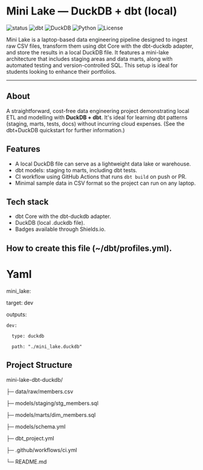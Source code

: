 # Mini Lake — DuckDB + dbt (local)

<!-- Top badges: status, tech, license -->
<p align="left">
  <img alt="status" src="https://img.shields.io/badge/status-WIP-yellow" />
  <img alt="dbt" src="https://img.shields.io/badge/dbt-Core-D9482B?logo=dbt&logoColor=white" />
  <img alt="DuckDB" src="https://img.shields.io/badge/DuckDB-Local-007acc?logo=duckdb&logoColor=white" />
  <img alt="Python" src="https://img.shields.io/badge/Python-3.11-3776AB?logo=python&logoColor=white" />
  <img alt="License" src="https://img.shields.io/badge/License-MIT-green" />
</p>

Mini Lake is a laptop-based data engineering pipeline designed to ingest raw CSV files, transform them using dbt Core with the dbt-duckdb adapter, and store the results in a local DuckDB file. It features a mini-lake architecture that includes staging areas and data marts, along with automated testing and version-controlled SQL. This setup is ideal for students looking to enhance their portfolios.

---

## About

A straightforward, cost-free data engineering project demonstrating local ETL and modelling with **DuckDB + dbt**. It's ideal for learning dbt patterns (staging, marts, tests, docs) without incurring cloud expenses. (See the dbt+DuckDB quickstart for further information.)

## Features

- A local DuckDB file can serve as a lightweight data lake or warehouse.  
- dbt models: staging to marts, including dbt tests.  
- CI workflow using GitHub Actions that runs `dbt build` on push or PR.  
- Minimal sample data in CSV format so the project can run on any laptop.
## Tech stack

- dbt Core with the dbt-duckdb adapter. 
- DuckDB (local .duckdb file). 
- Badges available through Shields.io.

## How to create this file (~/dbt/profiles.yml).

# Yaml

mini_lake:

  target: dev
  
  outputs:
  
    dev:
    
      type: duckdb
      
      path: "./mini_lake.duckdb"

## Project Structure

mini-lake-dbt-duckdb/

  ├─ data/raw/members.csv
  
  ├─ models/staging/stg_members.sql
  
  ├─ models/marts/dim_members.sql
  
  ├─ models/schema.yml
  
  ├─ dbt_project.yml
  
  ├─ .github/workflows/ci.yml
  
  └─ README.md
